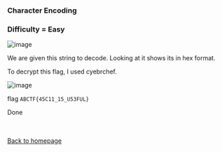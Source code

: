<h3> Character Encoding </h3>

### Difficulty = Easy

![image](https://i.imgur.com/5kOycWi.png)

We are given this string to decode. Looking at it shows its in hex format.

To decrypt this flag, I used cyebrchef. 

![image](https://i.imgur.com/3mL602s.png)

flag ```ABCTF{45C11_15_U53FUL}```

Done

<br><br>
[Back to homepage](../../index.md)
